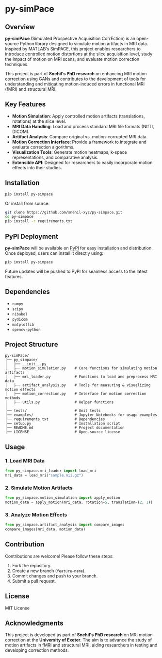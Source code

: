 # py-simPace

## Overview
**py-simPace** (Simulated Prospective Acquisition CorrEction) is an open-source Python library designed to simulate motion artifacts in MRI data. Inspired by MATLAB's SimPACE, this project enables researchers to introduce controlled motion distortions at the slice acquisition level, study the impact of motion on MRI scans, and evaluate motion correction techniques. 

This project is part of **Snehil's PhD research** on enhancing MRI motion correction using GANs and contributes to the development of tools for understanding and mitigating motion-induced errors in functional MRI (fMRI) and structural MRI.

## Key Features
- **Motion Simulation**: Apply controlled motion artifacts (translations, rotations) at the slice level.
- **MRI Data Handling**: Load and process standard MRI file formats (NIfTI, DICOM).
- **Artifact Analysis**: Compare original vs. motion-corrupted MRI data.
- **Motion Correction Interface**: Provide a framework to integrate and evaluate correction algorithms.
- **Visualization Tools**: Generate motion heatmaps, k-space representations, and comparative analysis.
- **Extensible API**: Designed for researchers to easily incorporate motion effects into their studies.

## Installation
```bash
pip install py-simpace
```
Or install from source:
```bash
git clone https://github.com/snehil-xyz/py-simpace.git
cd py-simpace
pip install -r requirements.txt
```

## PyPI Deployment
**py-simPace** will be available on [PyPI](https://pypi.org/) for easy installation and distribution. Once deployed, users can install it directly using:
```bash
pip install py-simpace
```
Future updates will be pushed to PyPI for seamless access to the latest features.

## Dependencies
- `numpy`
- `scipy`
- `nibabel`
- `pydicom`
- `matplotlib`
- `opencv-python`

## Project Structure
```
py-simPace/
│── py_simpace/
│   ├── __init__.py
│   ├── motion_simulation.py    # Core functions for simulating motion artifacts
│   ├── mri_loader.py           # Functions to load and preprocess MRI data
│   ├── artifact_analysis.py    # Tools for measuring & visualizing motion effects
│   ├── motion_correction.py    # Interface for motion correction methods
│   ├── utils.py                # Helper functions
│
│── tests/                      # Unit tests
│── examples/                   # Jupyter Notebooks for usage examples
│── requirements.txt            # Dependencies
│── setup.py                    # Installation script
│── README.md                   # Project documentation
│── LICENSE                     # Open-source license
```

## Usage

### 1. Load MRI Data
```python
from py_simpace.mri_loader import load_mri
mri_data = load_mri("sample.nii.gz")
```

### 2. Simulate Motion Artifacts
```python
from py_simpace.motion_simulation import apply_motion
motion_data = apply_motion(mri_data, rotation=5, translation=(2, 1))
```

### 3. Analyze Motion Effects
```python
from py_simpace.artifact_analysis import compare_images
compare_images(mri_data, motion_data)
```

## Contribution
Contributions are welcome! Please follow these steps:
1. Fork the repository.
2. Create a new branch (`feature-name`).
3. Commit changes and push to your branch.
4. Submit a pull request.

## License
MIT License

## Acknowledgments
This project is developed as part of **Snehil's PhD research** on MRI motion correction at the **University of Exeter**. The aim is to advance the study of motion artifacts in fMRI and structural MRI, aiding researchers in testing and developing correction methods.

